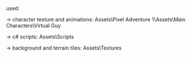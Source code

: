 used:

-> character texture and animations: Assets\Pixel Adventure 1\Assets\Main Characters\Virtual Guy

-> c# scripts: Assets\Scripts

-> background and terrain tiles: Assets\Textures
